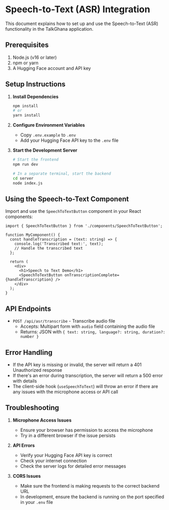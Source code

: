 # Speech-to-Text (ASR) Integration

This document explains how to set up and use the Speech-to-Text (ASR) functionality in the TalkGhana application.

## Prerequisites

1. Node.js (v16 or later)
2. npm or yarn
3. A Hugging Face account and API key

## Setup Instructions

1. **Install Dependencies**
   ```bash
   npm install
   # or
   yarn install
   ```

2. **Configure Environment Variables**
   - Copy `.env.example` to `.env`
   - Add your Hugging Face API key to the `.env` file

3. **Start the Development Server**
   ```bash
   # Start the frontend
   npm run dev
   
   # In a separate terminal, start the backend
   cd server
   node index.js
   ```

## Using the Speech-to-Text Component

Import and use the `SpeechToTextButton` component in your React components:

```tsx
import { SpeechToTextButton } from './components/SpeechToTextButton';

function MyComponent() {
  const handleTranscription = (text: string) => {
    console.log('Transcribed text:', text);
    // Handle the transcribed text
  };

  return (
    <div>
      <h1>Speech to Text Demo</h1>
      <SpeechToTextButton onTranscriptionComplete={handleTranscription} />
    </div>
  );
}
```

## API Endpoints

- `POST /api/asr/transcribe` - Transcribe audio file
  - Accepts: Multipart form with `audio` field containing the audio file
  - Returns: JSON with `{ text: string, language?: string, duration?: number }`

## Error Handling

- If the API key is missing or invalid, the server will return a 401 Unauthorized response
- If there's an error during transcription, the server will return a 500 error with details
- The client-side hook (`useSpeechToText`) will throw an error if there are any issues with the microphone access or API call

## Troubleshooting

1. **Microphone Access Issues**
   - Ensure your browser has permission to access the microphone
   - Try in a different browser if the issue persists

2. **API Errors**
   - Verify your Hugging Face API key is correct
   - Check your internet connection
   - Check the server logs for detailed error messages

3. **CORS Issues**
   - Make sure the frontend is making requests to the correct backend URL
   - In development, ensure the backend is running on the port specified in your `.env` file
